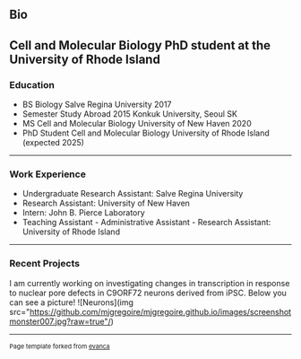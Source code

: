 ## Bio
Cell and Molecular Biology PhD student at the University of Rhode Island
---
### Education
- BS Biology Salve Regina University 2017
- Semester Study Abroad 2015 Konkuk University, Seoul SK
- MS Cell and Molecular Biology University of New Haven 2020
- PhD Student Cell and Molecular Biology University of Rhode Island (expected 2025)

---
### Work Experience
- Undergraduate Research Assistant: Salve Regina University
- Research Assistant: University of New Haven
- Intern: John B. Pierce Laboratory
- Teaching Assistant - Administrative Assistant - Research Assistant: University of Rhode Island

---
### Recent Projects
I am currently working on investigating changes in transcription in response to nuclear pore defects in C9ORF72 neurons derived from iPSC. Below you can see a picture! 
![Neurons](img src="https://github.com/mjgregoire/mjgregoire.github.io/images/screenshotmonster007.jpg?raw=true"/)


---
<p style="font-size:11px">Page template forked from <a href="https://github.com/evanca/quick-portfolio">evanca</a></p>
<!-- Remove above link if you don't want to attibute -->
